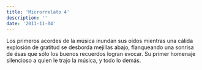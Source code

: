 ```yaml
---
title: 'Microrrelato 4'
description: ''
date: '2011-11-04'
---
```


Los primeros acordes de la música inundan sus oídos mientras una cálida explosión de gratitud se desborda mejillas abajo, flanqueando una sonrisa de ésas que sólo los buenos recuerdos logran evocar. Su primer homenaje silencioso a quien le trajo la música, y todo lo demás.